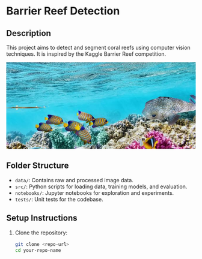 # Barrier Reef Detection

## Description
This project aims to detect and segment coral reefs using computer vision techniques. 
It is inspired by the Kaggle Barrier Reef competition.

![Barrier Reef Example](assets/barrier_reef_readme.png)

## Folder Structure
- `data/`: Contains raw and processed image data.
- `src/`: Python scripts for loading data, training models, and evaluation.
- `notebooks/`: Jupyter notebooks for exploration and experiments.
- `tests/`: Unit tests for the codebase.

## Setup Instructions
1. Clone the repository:
   ```bash
   git clone <repo-url>
   cd your-repo-name
